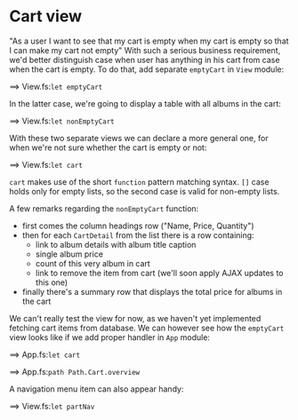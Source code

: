 # Cart view

"As a user I want to see that my cart is empty when my cart is empty so that I can make my cart not empty"
With such a serious business requirement, we'd better distinguish case when user has anything in his cart from case when the cart is empty.
To do that, add separate `emptyCart` in `View` module: 

==> View.fs:`let emptyCart`

In the latter case, we're going to display a table with all albums in the cart:

==> View.fs:`let nonEmptyCart`

With these two separate views we can declare a more general one, for when we're not sure whether the cart is empty or not:

==> View.fs:`let cart`

`cart` makes use of the short `function` pattern matching syntax. `[]` case holds only for empty lists, so the second case is valid for non-empty lists.

A few remarks regarding the `nonEmptyCart` function:

- first comes the column headings row ("Name, Price, Quantity")
- then for each `CartDetail` from the list there is a row containing:
    - link to album details with album title caption
    - single album price
    - count of this very album in cart
    - link to remove the item from cart (we'll soon apply AJAX updates to this one)
- finally there's a summary row that displays the total price for albums in the cart

We can't really test the view for now, as we haven't yet implemented fetching cart items from database. 
We can however see how the `emptyCart` view looks like if we add proper handler in `App` module:

==> App.fs:`let cart`

==> App.fs:`path Path.Cart.overview`

A navigation menu item can also appear handy:

==> View.fs:`let partNav`
